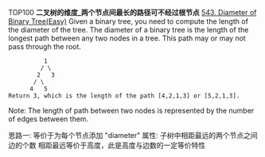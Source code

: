 TOP100
**二叉树的维度_两个节点间最长的路径可不经过根节点**
[543. Diameter of Binary Tree(Easy)](https://leetcode.com/problems/diameter-of-binary-tree/)
Given a binary tree, you need to compute the length of the diameter of the tree. The diameter of a binary tree is the
length of the longest path between any two nodes in a tree. This path may or may not pass through the root.

```
          1
         / \
        2   3
       / \     
      4   5    
Return 3, which is the length of the path [4,2,1,3] or [5,2,1,3].

```

Note: The length of path between two nodes is represented by the number of edges between them.

思路一: 等价于为每个节点添加 "diameter" 属性: 子树中相距最远的两个节点之间边的个数 相距最远等价于高度，此是高度与边数的一定等价特性

